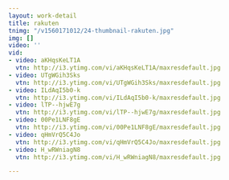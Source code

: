 ```yaml
---
layout: work-detail
title: rakuten
tnimg: "/v1560171012/24-thumbnail-rakuten.jpg"
img: []
video: ''
vid:
- video: aKHqsKeLT1A
  vtn: http://i3.ytimg.com/vi/aKHqsKeLT1A/maxresdefault.jpg
- video: UTgWGih3Sks
  vtn: http://i3.ytimg.com/vi/UTgWGih3Sks/maxresdefault.jpg
- video: ILdAqI5b0-k
  vtn: http://i3.ytimg.com/vi/ILdAqI5b0-k/maxresdefault.jpg
- video: lTP--hjwE7g
  vtn: http://i3.ytimg.com/vi/lTP--hjwE7g/maxresdefault.jpg
- video: 00Pe1LNF8gE
  vtn: http://i3.ytimg.com/vi/00Pe1LNF8gE/maxresdefault.jpg
- video: qHmVrQ5C4Jo
  vtn: http://i3.ytimg.com/vi/qHmVrQ5C4Jo/maxresdefault.jpg
- video: H_wRWniagN8
  vtn: http://i3.ytimg.com/vi/H_wRWniagN8/maxresdefault.jpg

---
```

